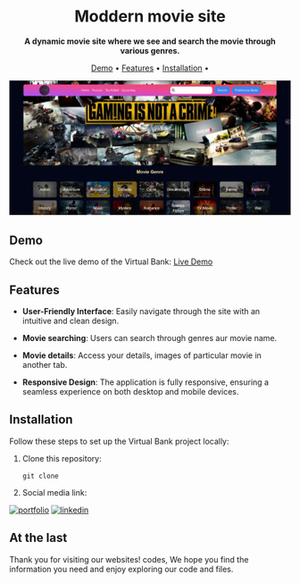 <h1 align="center">Moddern movie site</h1>
<p align="center">
  <strong>A dynamic movie site where we see and search the movie through various genres.</strong>
</p>

<p align="center">
  <a href="#demo">Demo</a> •
  <a href="#features">Features</a> •
  <a href="#installation">Installation</a> •
</p>

![Virtual Bank Screenshot](../images/Screenshot%202024-03-01%20124223.png)

## Demo

Check out the live demo of the Virtual Bank: [Live Demo](https://modern-movie-site.netlify.app/)

## Features

- **User-Friendly Interface**: Easily navigate through the site with an intuitive and clean design.

- **Movie searching**: Users can search through genres aur movie name.

- **Movie details**: Access your details, images of particular movie in another tab.

- **Responsive Design**: The application is fully responsive, ensuring a seamless experience on both desktop and mobile devices.

## Installation

Follow these steps to set up the Virtual Bank project locally:

1. Clone this repository:
   ```shell
   git clone 
   
2. Social media link:

[![portfolio](https://img.shields.io/badge/my_portfolio-000?style=for-the-badge&logo=ko-fi&logoColor=white)](https://github.com/abhaysam2888?tab=repositories)
[![linkedin](https://img.shields.io/badge/linkedin-0A66C2?style=for-the-badge&logo=linkedin&logoColor=white)](https://www.linkedin.com/in/abhay-verma-821699274/)

## At the last

Thank you for visiting our websites! codes, We hope you find the information you need and enjoy exploring our code and files.
